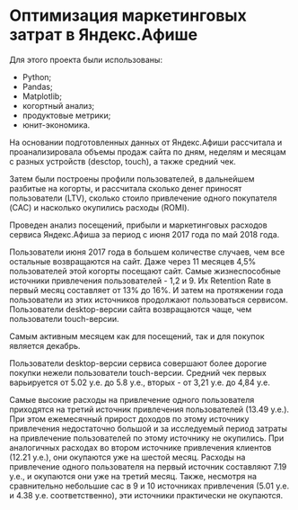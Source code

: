 # Оптимизация маркетинговых затрат в Яндекс.Афише

Для этого проекта были использованы:
- Python;
- Pandas;
- Matplotlib;
- когортный анализ; 
- продуктовые метрики;
- юнит-экономика.

На основании подготовленных данных от Яндекс.Афиши  рассчитала и проанализировала объемы продаж сайта по дням, неделям и месяцам с разных устройств (desctop, touch), а также средний чек.

Затем были построены профили пользователей, в дальнейшем разбитые на когорты, и рассчитала сколько денег приносят пользователи (LTV), сколько стоило привлечение одного покупателя (CAC) и насколько окупились расходы (ROMI).

Проведен анализ посещений, прибыли и маркетинговых расходов сервиса Яндекс.Афиша за период с июня 2017 года по май 2018 года.

Пользователи июня 2017 года в большем количестве случаев, чем все остальные возвращаются на сайт. Даже через 11 месяцев 4,5% пользователей этой когорты посещают сайт. Самые жизнеспособные источники привлечения пользователей - 1,2 и 9. Их Retention Rate в первый месяц составляет от 13% до 16%. И затем на протяжении года пользователи из этих источников продолжают пользоваться сервисом. Пользователи desktop-версии сайта возвращаются чаще, чем пользователи touch-версии.

Самым активным месяцем как для посещений, так и для покупок является декабрь.

Пользователи desktop-версии сервиса совершают более дорогие покупки нежели пользователи touch-версии. Средний чек первых варьируется от 5.02 у.е. до 5.8 у.е., вторых - от 3,21 у.е. до 4,84 у.е.
 
Самые высокие расходы на привлечение одного пользователя приходятся на третий источник привлечения пользователей (13.49 у.е.). При этом ежемесячный прирост доходов по этому источнику привлечения недостаточно большой и за исследуемый период затраты на привлечение пользователей по этому источнику не окупились. При аналогичных расходах во втором источнике привлечения клиентов (12.21 у.е.), они окупаются уже на шестой месяц. Расходы на привлечение одного пользователя на первый источник составляют 7.19 у.е., и окупаются они уже на третий месяц. Также, несмотря на сравнительно небольшие сас в 9 и 10 источниках привлечения (5.01 у.е. и 4.38 у.е. соответственно), эти источники практически не окупаются. 
